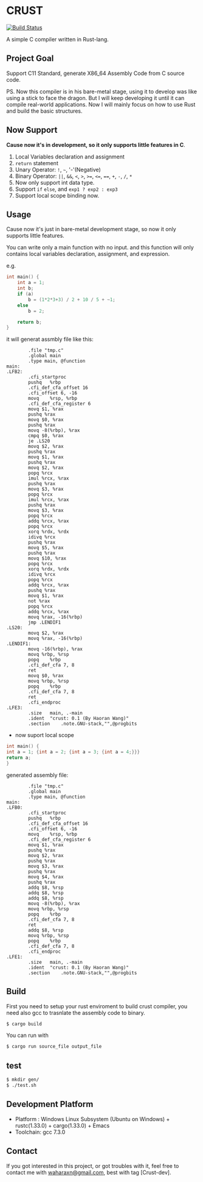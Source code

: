 # CRUST
[![Build Status](https://travis-ci.com/onehr/crust.svg?branch=master)](https://travis-ci.com/onehr/crust)

A simple C compiler written in Rust-lang.

## Project Goal
Support C11 Standard, generate X86_64 Assembly Code from C source code.

PS. Now this compiler is in his bare-metal stage, using it to develop was like using a stick to face the dragon.
But I will keep developing it until it can compile real-world applications.
Now I will mainly focus on how to use Rust and build the basic structures.

## Now Support
**Cause now it's in development, so it only supports little features in C**.
1. Local Variables declaration and assignment
2. `return` statement
3. Unary Operator: `!`, `~`, '-'(Negative)
4. Binary Operator: `||`, `&&`, `<`, `>`, `>=`, `<=`, `==`, `+`, `-`, `/`, `*`
5. Now only support int data type.
6. Support `if` `else`, and `exp1 ? exp2 : exp3`
7. Support local scope binding now.

## Usage
Cause now it's just in bare-metal development stage, so now it only supports little features.

You can write only a main function with no input.
and this function will only contains local variables declaration, assignment, and expression.

e.g.
```c
int main() {
	int a = 1;
	int b;
	if (a) 
		b = (1*2*3+3) / 2 + 10 / 5 + ~1; 
	else 
		b = 2;

	return b;
}
```
it will generat assmbly file like this:
```assembly
        .file "tmp.c"
        .global main
        .type main, @function
main:
.LFB2:
        .cfi_startproc
        pushq	%rbp
        .cfi_def_cfa_offset 16
        .cfi_offset 6, -16
        movq	%rsp, %rbp
        .cfi_def_cfa_register 6
        movq $1, %rax
        pushq %rax
        movq $0, %rax
        pushq %rax
        movq -8(%rbp), %rax
        cmpq $0, %rax
        je .LS20
        movq $2, %rax
        pushq %rax
        movq $1, %rax
        pushq %rax
        movq $2, %rax
        popq %rcx
        imul %rcx, %rax
        pushq %rax
        movq $3, %rax
        popq %rcx
        imul %rcx, %rax
        pushq %rax
        movq $3, %rax
        popq %rcx
        addq %rcx, %rax
        popq %rcx
        xorq %rdx, %rdx
        idivq %rcx
        pushq %rax
        movq $5, %rax
        pushq %rax
        movq $10, %rax
        popq %rcx
        xorq %rdx, %rdx
        idivq %rcx
        popq %rcx
        addq %rcx, %rax
        pushq %rax
        movq $1, %rax
        not %rax
        popq %rcx
        addq %rcx, %rax
        movq %rax, -16(%rbp)
        jmp .LENDIF1
.LS20:
        movq $2, %rax
        movq %rax, -16(%rbp)
.LENDIF1:
        movq -16(%rbp), %rax
        movq %rbp, %rsp
        popq	%rbp
        .cfi_def_cfa 7, 8
        ret
        movq $0, %rax
        movq %rbp, %rsp
        popq	%rbp
        .cfi_def_cfa 7, 8
        ret
        .cfi_endproc
.LFE3:
        .size	main, .-main
        .ident	"crust: 0.1 (By Haoran Wang)"
        .section	.note.GNU-stack,"",@progbits
```
* now suport local scope
```c
int main() {
int a = 1; {int a = 2; {int a = 3; {int a = 4;}}}
return a;
}
```
generated assembly file:
```assembly
        .file "tmp.c"
        .global main
        .type main, @function
main:
.LFB0:
        .cfi_startproc
        pushq	%rbp
        .cfi_def_cfa_offset 16
        .cfi_offset 6, -16
        movq	%rsp, %rbp
        .cfi_def_cfa_register 6
        movq $1, %rax
        pushq %rax
        movq $2, %rax
        pushq %rax
        movq $3, %rax
        pushq %rax
        movq $4, %rax
        pushq %rax
        addq $8, %rsp
        addq $8, %rsp
        addq $8, %rsp
        movq -8(%rbp), %rax
        movq %rbp, %rsp
        popq	%rbp
        .cfi_def_cfa 7, 8
        ret
        addq $8, %rsp
        movq %rbp, %rsp
        popq	%rbp
        .cfi_def_cfa 7, 8
        .cfi_endproc
.LFE1:
        .size   main, .-main
        .ident	"crust: 0.1 (By Haoran Wang)"
        .section	.note.GNU-stack,"",@progbits
```
## Build
First you need to setup your rust enviroment to build crust compiler, you need also gcc to trasnlate the assembly code to binary.
```bash
$ cargo build
```
You can run with
```bash
$ cargo run source_file output_file
```

## test
```bash
$ mkdir gen/
$ ./test.sh
```

## Development Platform
* Platform : Windows Linux Subsystem (Ubuntu on Windows) + rustc(1.33.0) + cargo(1.33.0) + Emacs
* Toolchain: gcc 7.3.0

## Contact
If you got interested in this project, or got troubles with it, feel free to contact me with 
waharaxn@gmail.com, best with tag [Crust-dev].
